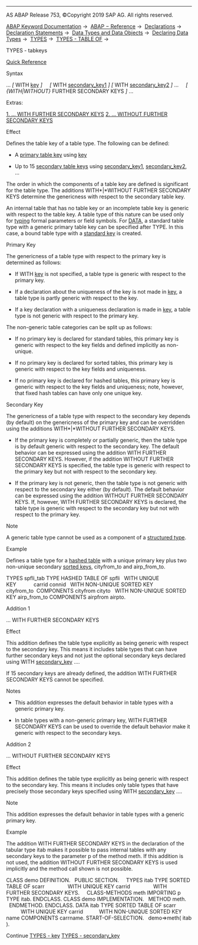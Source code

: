   

* * *

AS ABAP Release 753, ©Copyright 2019 SAP AG. All rights reserved.

[ABAP Keyword Documentation](https://help.sap.com/doc/abapdocu_753_index_htm/7.53/en-US/abenabap.htm) →  [ABAP − Reference](https://help.sap.com/doc/abapdocu_753_index_htm/7.53/en-US/abenabap_reference.htm) →  [Declarations](https://help.sap.com/doc/abapdocu_753_index_htm/7.53/en-US/abendeclarations.htm) →  [Declaration Statements](https://help.sap.com/doc/abapdocu_753_index_htm/7.53/en-US/abenabap_declarations.htm) →  [Data Types and Data Objects](https://help.sap.com/doc/abapdocu_753_index_htm/7.53/en-US/abentypes_and_objects.htm) →  [Declaring Data Types](https://help.sap.com/doc/abapdocu_753_index_htm/7.53/en-US/abentypes_statements.htm) →  [TYPES](https://help.sap.com/doc/abapdocu_753_index_htm/7.53/en-US/abaptypes.htm) →  [TYPES - TABLE OF](https://help.sap.com/doc/abapdocu_753_index_htm/7.53/en-US/abaptypes_itab.htm) → 

TYPES - tabkeys

[Quick Reference](https://help.sap.com/doc/abapdocu_753_index_htm/7.53/en-US/abaptypes_shortref.htm)

Syntax

... *\[* WITH [key](https://help.sap.com/doc/abapdocu_753_index_htm/7.53/en-US/abaptypes_primary_key.htm) *\]*
    *\[* WITH [secondary\_key1](https://help.sap.com/doc/abapdocu_753_index_htm/7.53/en-US/abaptypes_secondary_key.htm) *\]* *\[* WITH [secondary\_key2](https://help.sap.com/doc/abapdocu_753_index_htm/7.53/en-US/abaptypes_secondary_key.htm) *\]* ...
    *\[* *{*WITH*|*WITHOUT*}* FURTHER SECONDARY KEYS *\]* ...

Extras:

[1\. ... WITH FURTHER SECONDARY KEYS](#!ABAP_ADDITION_1@1@)
[2\. ... WITHOUT FURTHER SECONDARY KEYS](#!ABAP_ADDITION_2@2@)

Effect

Defines the table key of a table type. The following can be defined:

-   A [primary table key](https://help.sap.com/doc/abapdocu_753_index_htm/7.53/en-US/abenprimary_table_key_glosry.htm "Glossary Entry") using [key](https://help.sap.com/doc/abapdocu_753_index_htm/7.53/en-US/abaptypes_primary_key.htm)
    
-   Up to 15 [secondary table keys](https://help.sap.com/doc/abapdocu_753_index_htm/7.53/en-US/abensecondary_table_key_glosry.htm "Glossary Entry") using [secondary\_key1](https://help.sap.com/doc/abapdocu_753_index_htm/7.53/en-US/abaptypes_secondary_key.htm), [secondary\_key2](https://help.sap.com/doc/abapdocu_753_index_htm/7.53/en-US/abaptypes_secondary_key.htm), ...
    

The order in which the components of a table key are defined is significant for the table type. The additions WITH*|*WITHOUT FURTHER SECONDARY KEYS determine the genericness with respect to the secondary table key.

An internal table that has no table key or an incomplete table key is generic with respect to the table key. A table type of this nature can be used only for [typing](https://help.sap.com/doc/abapdocu_753_index_htm/7.53/en-US/abentyping_glosry.htm "Glossary Entry") formal parameters or field symbols. For [DATA](https://help.sap.com/doc/abapdocu_753_index_htm/7.53/en-US/abapdata_referring.htm), a standard table type with a generic primary table key can be specified after TYPE. In this case, a bound table type with a [standard key](https://help.sap.com/doc/abapdocu_753_index_htm/7.53/en-US/abenstandard_key_glosry.htm "Glossary Entry") is created.

Primary Key

The genericness of a table type with respect to the primary key is determined as follows:

-   If WITH [key](https://help.sap.com/doc/abapdocu_753_index_htm/7.53/en-US/abaptypes_primary_key.htm) is not specified, a table type is generic with respect to the primary key.
    
-   If a declaration about the uniqueness of the key is not made in [key](https://help.sap.com/doc/abapdocu_753_index_htm/7.53/en-US/abaptypes_primary_key.htm), a table type is partly generic with respect to the key.
    
-   If a key declaration with a uniqueness declaration is made in [key](https://help.sap.com/doc/abapdocu_753_index_htm/7.53/en-US/abaptypes_primary_key.htm), a table type is not generic with respect to the primary key.
    

The non-generic table categories can be split up as follows:

-   If no primary key is declared for standard tables, this primary key is generic with respect to the key fields and defined implicitly as non-unique.
    
-   If no primary key is declared for sorted tables, this primary key is generic with respect to the key fields and uniqueness.
    
-   If no primary key is declared for hashed tables, this primary key is generic with respect to the key fields and uniqueness; note, however, that fixed hash tables can have only one unique key.
    

Secondary Key

The genericness of a table type with respect to the secondary key depends (by default) on the genericness of the primary key and can be overridden using the additions WITH*|*WITHOUT FURTHER SECONDARY KEYS.

-   If the primary key is completely or partially generic, then the table type is by default generic with respect to the secondary key. The default behavior can be expressed using the addition WITH FURTHER SECONDARY KEYS. However, if the addition WITHOUT FURTHER SECONDARY KEYS is specified, the table type is generic with respect to the primary key but not with respect to the secondary key.
    
-   If the primary key is not generic, then the table type is not generic with respect to the secondary key either (by default). The default behavior can be expressed using the addition WITHOUT FURTHER SECONDARY KEYS. If, however, WITH FURTHER SECONDARY KEYS is declared, the table type is generic with respect to the secondary key but not with respect to the primary key.
    

Note

A generic table type cannot be used as a component of a [structured type](https://help.sap.com/doc/abapdocu_753_index_htm/7.53/en-US/abaptypes_struc.htm).

Example

Defines a table type for a [hashed table](https://help.sap.com/doc/abapdocu_753_index_htm/7.53/en-US/abenhashed_table_glosry.htm "Glossary Entry") with a unique primary key plus two non-unique secondary [sorted keys](https://help.sap.com/doc/abapdocu_753_index_htm/7.53/en-US/abensorted_key_glosry.htm "Glossary Entry"), cityfrom\_to and airp\_from\_to.

TYPES spfli\_tab TYPE HASHED TABLE OF spfli
  WITH UNIQUE KEY            carrid connid
  WITH NON-UNIQUE SORTED KEY cityfrom\_to  COMPONENTS cityfrom cityto
  WITH NON-UNIQUE SORTED KEY airp\_from\_to COMPONENTS airpfrom airpto.

Addition 1

... WITH FURTHER SECONDARY KEYS

Effect

This addition defines the table type explicitly as being generic with respect to the secondary key. This means it includes table types that can have further secondary keys and not just the optional secondary keys declared using WITH [secondary\_key](https://help.sap.com/doc/abapdocu_753_index_htm/7.53/en-US/abaptypes_secondary_key.htm) ....

If 15 secondary keys are already defined, the addition WITH FURTHER SECONDARY KEYS cannot be specified.

Notes

-   This addition expresses the default behavior in table types with a generic primary key.
    
-   In table types with a non-generic primary key, WITH FURTHER SECONDARY KEYS can be used to override the default behavior make it generic with respect to the secondary keys.
    

Addition 2

... WITHOUT FURTHER SECONDARY KEYS

Effect

This addition defines the table type explicitly as being generic with respect to the secondary key. This means it includes only table types that have precisely those secondary keys specified using WITH [secondary\_key](https://help.sap.com/doc/abapdocu_753_index_htm/7.53/en-US/abaptypes_secondary_key.htm) ....

Note

This addition expresses the default behavior in table types with a generic primary key.

Example

The addition WITH FURTHER SECONDARY KEYS in the declaration of the tabular type itab makes it possible to pass internal tables with any secondary keys to the parameter p of the method meth. If this addition is not used, the addition WITHOUT FURTHER SECONDARY KEYS is used implicitly and the method call shown is not possible.

CLASS demo DEFINITION.
  PUBLIC SECTION.
    TYPES itab TYPE SORTED TABLE OF scarr
               WITH UNIQUE KEY carrid
               WITH FURTHER SECONDARY KEYS.
    CLASS-METHODS meth IMPORTING p TYPE itab.
ENDCLASS.
CLASS demo IMPLEMENTATION.
  METHOD meth.
  ENDMETHOD.
ENDCLASS.
DATA itab TYPE SORTED TABLE OF scarr
          WITH UNIQUE KEY carrid
          WITH NON-UNIQUE SORTED KEY name COMPONENTS carrname.
START-OF-SELECTION.
  demo=>meth( itab ).

Continue
[TYPES - key](https://help.sap.com/doc/abapdocu_753_index_htm/7.53/en-US/abaptypes_primary_key.htm)
[TYPES - secondary\_key](https://help.sap.com/doc/abapdocu_753_index_htm/7.53/en-US/abaptypes_secondary_key.htm)